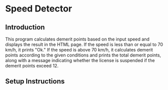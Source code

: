 # Speed Detector 
## Introduction
This program calculates demerit points based on the input speed and displays the result in the HTML page. If the speed is less than or equal to 70 km/h, it prints "Ok." If the speed is above 70 km/h, it calculates demerit points according to the given conditions and prints the total demerit points, along with a message indicating whether the license is suspended if the demerit points exceed 12.

## Setup Instructions
